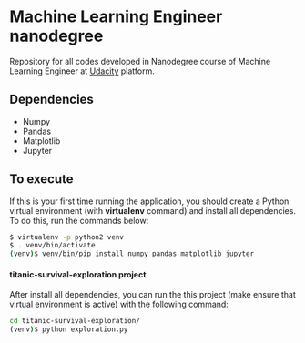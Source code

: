 # Machine Learning Engineer nanodegree

Repository for all codes developed in Nanodegree course of Machine Learning Engineer at [Udacity](www.udacity.com) platform.

## Dependencies

- Numpy
- Pandas
- Matplotlib
- Jupyter

## To execute

If this is your first time running the application, you should create a Python virtual environment (with **virtualenv** command) and install all dependencies. To do this, run the commands below:

```sh
$ virtualenv -p python2 venv
$ . venv/bin/activate
(venv)$ venv/bin/pip install numpy pandas matplotlib jupyter
```

#### titanic-survival-exploration project

After install all dependencies, you can run the this project (make ensure that virtual environment is active) with the following command:

```sh
cd titanic-survival-exploration/
(venv)$ python exploration.py
```
